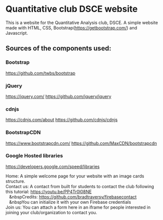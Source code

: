 # Quantitative club DSCE website
This is a website for the Quantitative Analysis club, DSCE. A simple website made with HTML, CSS, Bootstrap(https://getbootstrap.com/) and Javascript.

## Sources of the components used:

### Bootstrap
https://github.com/twbs/bootstrap

### jQuery
https://jquery.com/
https://github.com/jquery/jquery

### cdnjs
https://cdnjs.com/about
https://github.com/cdnjs/cdnjs

### BootstrapCDN
https://www.bootstrapcdn.com/
https://github.com/MaxCDN/bootstrapcdn

### Google Hosted libraries
https://developers.google.com/speed/libraries

Home: A simple welcome page for your website with an image cards structure.<br/>
Contact us: A contact from built for students to contact the club following this tutorial: https://youtu.be/PP4Tr0l08NE <br/>
&nbsp;&nbsp;&nbsp;&nbspCredits: https://github.com/bradtraversy/firebasecontact <br/>
&nbsp;&nbsp;&nbsp;&nbspYou can initialize it with your own Firebase credentials<br/>
Join us: You can attach a form here in an iframe for people interested in joining your club/organization to contact you. 
            
  
